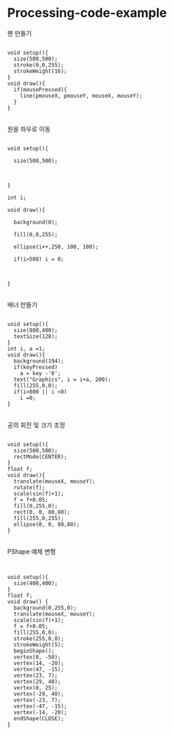 # Processing-code-example


펜 만들기 
<pre>
<code>
void setup(){
  size(500,500);
  stroke(0,0,255);
  strokeWeight(16);
}
void draw(){
  if(mousePressed){
    line(pmouseX, pmouseY, mouseX, mouseY);
  }
}
</code>
</pre>

원을 좌우로 이동

<pre>
<code>
void setup(){

  size(500,500);

 

}

int i;

void draw(){  

  background(0);

  fill(0,0,255);

  ellipse(i++,250, 100, 100);

  if(i>500) i = 0;

 

}
</code>
</pre>

배너 만들기 
<pre>
<code>
void setup(){
  size(800,400);
  textSize(128);
}
int i, a =1;
void draw(){
  background(194);
  if(keyPressed)
    a = key -'0';
  text("Graphics", i = i+a, 200);
  fill(255,0,0);
  if(i>800 || i <0)
    i =0;
}
</code>
</pre>

공의 회전 및 크기 조정 

<pre>
<code>
void setup(){
  size(500,500);
  rectMode(CENTER);
}
float f;
void draw(){
  translate(mouseX, mouseY);
  rotate(f);
  scale(sin(f)+1);
  f = f+0.05;
  fill(0,255,0);
  rect(0, 0, 80,80);
  fill(255,0,255);
  ellipse(0, 0, 80,80);
}
</code>
</pre>

PShape 예제 변형 

<pre>
<code>

void setup(){
  size(400,400);
}
float f;
void draw() {
  background(0,255,0);
  translate(mouseX, mouseY);
  scale(sin(f)+1);
  f = f+0.05;
  fill(255,0,0);
  stroke(255,0,0);
  strokeWeight(5);
  beginShape();
  vertex(0, -50);
  vertex(14, -20);
  vertex(47, -15);
  vertex(23, 7);
  vertex(29, 40);
  vertex(0, 25);
  vertex(-29, 40);
  vertex(-23, 7);
  vertex(-47, -15);
  vertex(-14, -20);
  endShape(CLOSE);
}
</code>
</pre>

